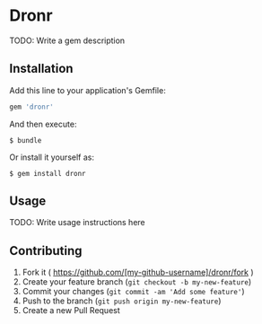 # Dronr

TODO: Write a gem description

## Installation

Add this line to your application's Gemfile:

```ruby
gem 'dronr'
```

And then execute:

    $ bundle

Or install it yourself as:

    $ gem install dronr

## Usage

TODO: Write usage instructions here

## Contributing

1. Fork it ( https://github.com/[my-github-username]/dronr/fork )
2. Create your feature branch (`git checkout -b my-new-feature`)
3. Commit your changes (`git commit -am 'Add some feature'`)
4. Push to the branch (`git push origin my-new-feature`)
5. Create a new Pull Request
